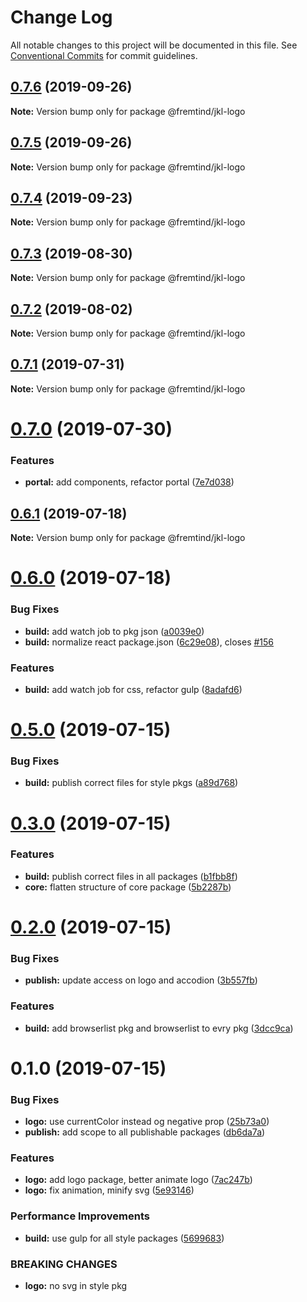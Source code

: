 # Change Log

All notable changes to this project will be documented in this file.
See [Conventional Commits](https://conventionalcommits.org) for commit guidelines.

## [0.7.6](https://github.com/fremtind/jokul/compare/@fremtind/jkl-logo@0.7.5...@fremtind/jkl-logo@0.7.6) (2019-09-26)

**Note:** Version bump only for package @fremtind/jkl-logo





## [0.7.5](https://github.com/fremtind/jokul/compare/@fremtind/jkl-logo@0.7.4...@fremtind/jkl-logo@0.7.5) (2019-09-26)

**Note:** Version bump only for package @fremtind/jkl-logo





## [0.7.4](https://github.com/fremtind/jokul/compare/@fremtind/jkl-logo@0.7.3...@fremtind/jkl-logo@0.7.4) (2019-09-23)

**Note:** Version bump only for package @fremtind/jkl-logo





## [0.7.3](https://github.com/fremtind/jokul/compare/@fremtind/jkl-logo@0.7.2...@fremtind/jkl-logo@0.7.3) (2019-08-30)

**Note:** Version bump only for package @fremtind/jkl-logo





## [0.7.2](https://github.com/fremtind/jokul/compare/@fremtind/jkl-logo@0.7.1...@fremtind/jkl-logo@0.7.2) (2019-08-02)

**Note:** Version bump only for package @fremtind/jkl-logo





## [0.7.1](https://github.com/fremtind/jokul/compare/@fremtind/jkl-logo@0.7.0...@fremtind/jkl-logo@0.7.1) (2019-07-31)

**Note:** Version bump only for package @fremtind/jkl-logo





# [0.7.0](https://github.com/fremtind/jokul/compare/@fremtind/jkl-logo@0.6.1...@fremtind/jkl-logo@0.7.0) (2019-07-30)


### Features

* **portal:** add components, refactor portal ([7e7d038](https://github.com/fremtind/jokul/commit/7e7d038))





## [0.6.1](https://github.com/fremtind/jokul/compare/@fremtind/jkl-logo@0.6.0...@fremtind/jkl-logo@0.6.1) (2019-07-18)

**Note:** Version bump only for package @fremtind/jkl-logo





# [0.6.0](https://github.com/fremtind/jokul/compare/@fremtind/jkl-logo@0.5.0...@fremtind/jkl-logo@0.6.0) (2019-07-18)


### Bug Fixes

* **build:** add watch job to pkg json ([a0039e0](https://github.com/fremtind/jokul/commit/a0039e0))
* **build:** normalize react package.json ([6c29e08](https://github.com/fremtind/jokul/commit/6c29e08)), closes [#156](https://github.com/fremtind/jokul/issues/156)


### Features

* **build:** add watch job for css, refactor gulp ([8adafd6](https://github.com/fremtind/jokul/commit/8adafd6))





# [0.5.0](https://github.com/fremtind/jokul/compare/@fremtind/jkl-logo@0.3.0...@fremtind/jkl-logo@0.5.0) (2019-07-15)


### Bug Fixes

* **build:** publish correct files for style pkgs ([a89d768](https://github.com/fremtind/jokul/commit/a89d768))





# [0.3.0](https://github.com/fremtind/jokul/compare/@fremtind/jkl-logo@0.2.0...@fremtind/jkl-logo@0.3.0) (2019-07-15)


### Features

* **build:** publish correct files in all packages ([b1fbb8f](https://github.com/fremtind/jokul/commit/b1fbb8f))
* **core:** flatten structure of core package ([5b2287b](https://github.com/fremtind/jokul/commit/5b2287b))





# [0.2.0](https://github.com/fremtind/jokul/compare/@fremtind/jkl-logo@0.1.0...@fremtind/jkl-logo@0.2.0) (2019-07-15)

### Bug Fixes

-   **publish:** update access on logo and accodion ([3b557fb](https://github.com/fremtind/jokul/commit/3b557fb))

### Features

-   **build:** add browserlist pkg and browserlist to evry pkg ([3dcc9ca](https://github.com/fremtind/jokul/commit/3dcc9ca))

# 0.1.0 (2019-07-15)

### Bug Fixes

-   **logo:** use currentColor instead og negative prop ([25b73a0](https://github.com/fremtind/jokul/commit/25b73a0))
-   **publish:** add scope to all publishable packages ([db6da7a](https://github.com/fremtind/jokul/commit/db6da7a))

### Features

-   **logo:** add logo package, better animate logo ([7ac247b](https://github.com/fremtind/jokul/commit/7ac247b))
-   **logo:** fix animation, minify svg ([5e93146](https://github.com/fremtind/jokul/commit/5e93146))

### Performance Improvements

-   **build:** use gulp for all style packages ([5699683](https://github.com/fremtind/jokul/commit/5699683))

### BREAKING CHANGES

-   **logo:** no svg in style pkg
